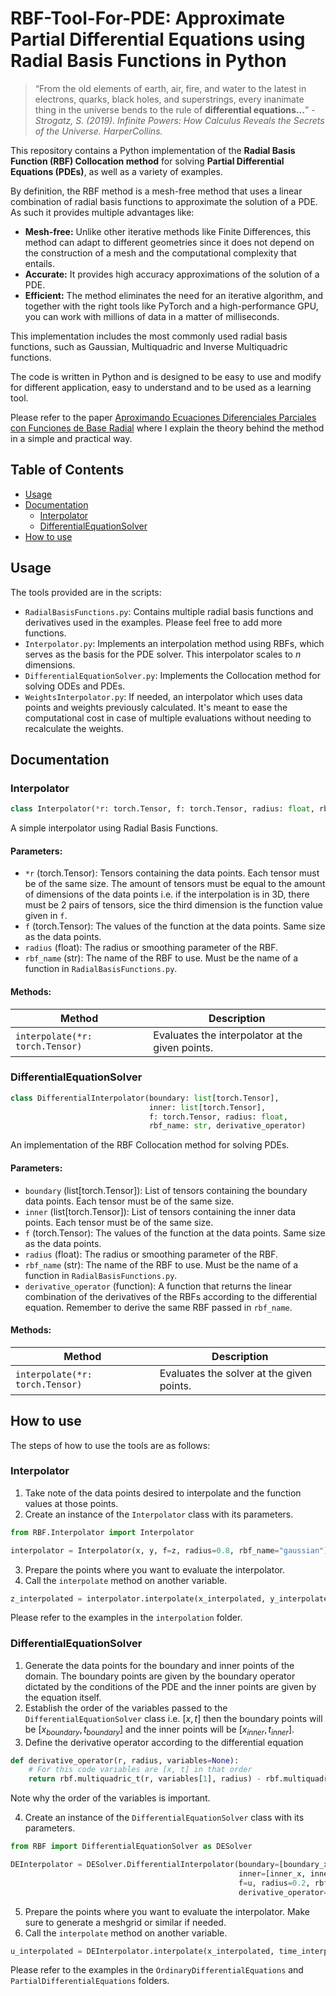 # RBF-Tool-For-PDE: Approximate Partial Differential Equations using Radial Basis Functions in Python

> “From the old elements of earth, air, fire, and water to the latest in electrons, quarks, black holes, and superstrings, every inanimate thing in the universe bends to the rule of **differential equations...**” _- Strogatz, S. (2019). Infinite Powers: How Calculus Reveals the Secrets of the Universe. HarperCollins._

This repository contains a Python implementation of the **Radial Basis Function (RBF) Collocation method** for solving **Partial Differential Equations (PDEs)**, as well as a variety of examples.

By definition, the RBF method is a mesh-free method that uses a linear combination of radial basis functions to approximate the solution of a PDE. As such it provides multiple advantages like:

- **Mesh-free:** Unlike other iterative methods like Finite Differences, this method can adapt to different geometries since it does not depend on the construction of a mesh and the computational complexity that entails.
- **Accurate:** It provides high accuracy approximations of the solution of a PDE.
- **Efficient:** The method eliminates the need for an iterative algorithm, and together with the right tools like PyTorch and a high-performance GPU, you can work with millions of data in a matter of milliseconds.
 
This implementation includes the most commonly used radial basis functions, such as Gaussian, Multiquadric and Inverse Multiquadric functions.

The code is written in Python and is designed to be easy to use and modify for different application, easy to understand and to be used as a learning tool.

Please refer to the paper [Aproximando Ecuaciones Diferenciales Parciales con Funciones de Base Radial](https://immediate-family-b23.notion.site/Aproximando-Ecuaciones-Diferenciales-Parciales-con-Funciones-de-Base-Radial-afdd59c15eba4e5c98fd420e8c2ef365?pvs=4) where I explain the theory behind the method in a simple and practical way.

## Table of Contents

- [Usage](#usage)
- [Documentation](#documentation)
  - [Interpolator](#interpolator)
  - [DifferentialEquationSolver](#differentialequationsolver)
- [How to use](#how-to-use)


## Usage

The tools provided are in the scripts:
- `RadialBasisFunctions.py`: Contains multiple radial basis functions and derivatives used in the examples. Please feel free to add more functions.
- `Interpolator.py`: Implements an interpolation method using RBFs, which serves as the basis for the PDE solver. This interpolator scales to $n$ dimensions.
- `DifferentialEquationSolver.py`: Implements the Collocation method for solving ODEs and PDEs.
- `WeightsInterpolator.py`: If needed, an interpolator which uses data points and weights previously calculated. It's meant to ease the computational cost in case of multiple evaluations without needing to recalculate the weights.

## Documentation

### Interpolator

```python
class Interpolator(*r: torch.Tensor, f: torch.Tensor, radius: float, rbf_name: str)
```

A simple interpolator using Radial Basis Functions.

#### Parameters:
- `*r` (torch.Tensor): Tensors containing the data points. Each tensor must be of the same size. The amount of tensors must be equal to the amount of dimensions of the data points i.e. if the interpolation is in 3D, there must be 2 pairs of tensors, sice the third dimension is the function value given in `f`.
- `f` (torch.Tensor): The values of the function at the data points. Same size as the data points.
- `radius` (float): The radius or smoothing parameter of the RBF.
- `rbf_name` (str): The name of the RBF to use. Must be the name of a function in `RadialBasisFunctions.py`.

#### Methods:

| Method                          | Description                                     |
|---------------------------------|-------------------------------------------------|
| `interpolate(*r: torch.Tensor)` | Evaluates the interpolator at the given points. |

### DifferentialEquationSolver

```python
class DifferentialInterpolator(boundary: list[torch.Tensor], 
                               inner: list[torch.Tensor], 
                               f: torch.Tensor, radius: float, 
                               rbf_name: str, derivative_operator)
```

An implementation of the RBF Collocation method for solving PDEs.

#### Parameters:
- `boundary` (list[torch.Tensor]): List of tensors containing the boundary data points. Each tensor must be of the same size.
- `inner` (list[torch.Tensor]): List of tensors containing the inner data points. Each tensor must be of the same size.
- `f` (torch.Tensor): The values of the function at the data points. Same size as the data points.
- `radius` (float): The radius or smoothing parameter of the RBF.
- `rbf_name` (str): The name of the RBF to use. Must be the name of a function in `RadialBasisFunctions.py`.
- `derivative_operator` (function): A function that returns the linear combination of the derivatives of the RBFs according to the differential equation. Remember to derive the same RBF passed in `rbf_name`.

#### Methods:

| Method                          | Description                               |
|---------------------------------|-------------------------------------------|
| `interpolate(*r: torch.Tensor)` | Evaluates the solver at the given points. |

## How to use

The steps of how to use the tools are as follows:

### Interpolator

1. Take note of the data points desired to interpolate and the function values at those points.
2. Create an instance of the `Interpolator` class with its parameters.

```python
from RBF.Interpolator import Interpolator

interpolator = Interpolator(x, y, f=z, radius=0.8, rbf_name="gaussian")
```

3. Prepare the points where you want to evaluate the interpolator.
4. Call the `interpolate` method on another variable.

```python
z_interpolated = interpolator.interpolate(x_interpolated, y_interpolated)
```

Please refer to the examples in the `interpolation` folder.

### DifferentialEquationSolver

1. Generate the data points for the boundary and inner points of the domain. The boundary points are given by the boundary operator dictated by the conditions of the PDE and the inner points are given by the equation itself. 
2. Establish the order of the variables passed to the `DifferentialEquationSolver` class i.e. $[x, t]$ then the boundary points will be $[x_{boundary}, t_{boundary}]$ and the inner points will be $[x_{inner}, t_{inner}]$.
3. Define the derivative operator according to the differential equation

```python
def derivative_operator(r, radius, variables=None):
    # For this code variables are [x, t] in that order
    return rbf.multiquadric_t(r, variables[1], radius) - rbf.multiquadric_xx(r, variables[1], radius)
```

Note why the order of the variables is important.

4. Create an instance of the `DifferentialEquationSolver` class with its parameters.

```python
from RBF import DifferentialEquationSolver as DESolver

DEInterpolator = DESolver.DifferentialInterpolator(boundary=[boundary_x, boundary_time],
                                                   inner=[inner_x, inner_time],
                                                   f=u, radius=0.2, rbf_name="multiquadric",
                                                   derivative_operator=derivative_operator)
```

5. Prepare the points where you want to evaluate the interpolator. Make sure to generate a meshgrid or similar if needed.
6. Call the `interpolate` method on another variable.

```python
u_interpolated = DEInterpolator.interpolate(x_interpolated, time_interpolated)
```

Please refer to the examples in the `OrdinaryDifferentialEquations` and `PartialDifferentialEquations` folders.
